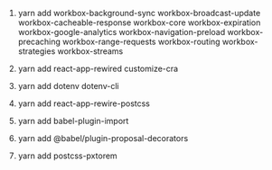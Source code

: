 1. yarn add workbox-background-sync workbox-broadcast-update workbox-cacheable-response workbox-core workbox-expiration workbox-google-analytics workbox-navigation-preload workbox-precaching workbox-range-requests workbox-routing workbox-strategies workbox-streams

2. yarn add react-app-rewired customize-cra
3. yarn add dotenv dotenv-cli
4. yarn add react-app-rewire-postcss
5. yarn add babel-plugin-import
6. yarn add @babel/plugin-proposal-decorators
7. yarn add postcss-pxtorem
